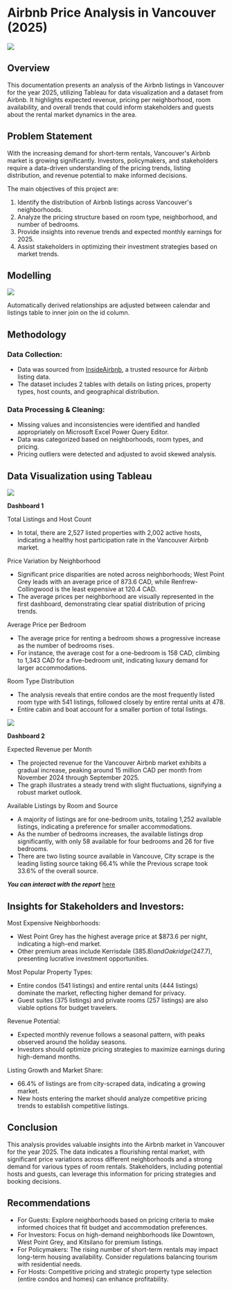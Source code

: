# Airbnb Price Analysis in Vancouver (2025) 

![](vancouver.jpg)

## Overview 

This documentation presents an analysis of the Airbnb listings in Vancouver for the year 2025, utilizing Tableau for data visualization and a dataset from Airbnb. It highlights expected revenue, pricing per neighborhood, room availability, and overall trends that could inform stakeholders and guests about the rental market dynamics in the area.

## Problem Statement 

With the increasing demand for short-term rentals, Vancouver's Airbnb market is growing significantly. Investors, policymakers, and stakeholders require a data-driven understanding of the pricing trends, listing distribution, and revenue potential to make informed decisions. 

The main objectives of this project are:
1.	Identify the distribution of Airbnb listings across Vancouver's neighborhoods.
2.	Analyze the pricing structure based on room type, neighborhood, and number of bedrooms.
3.	Provide insights into revenue trends and expected monthly earnings for 2025.
4.	Assist stakeholders in optimizing their investment strategies based on market trends.

## Modelling

![](relationship.png)

Automatically derived relationships are adjusted between calendar and listings table to inner join on the id column.

## Methodology

### Data Collection:

-	Data was sourced from [InsideAirbnb](https://insideairbnb.com/vancouver/), a trusted resource for Airbnb listing data.
-	The dataset includes 2 tables with details on listing prices, property types, host counts, and geographical distribution.

### Data Processing & Cleaning:
-	Missing values and inconsistencies were identified and handled appropriately on Microsoft Excel Power Query Editor.
-	Data was categorized based on neighborhoods, room types, and pricing.
-	Pricing outliers were detected and adjusted to avoid skewed analysis.

## Data Visualization using Tableau

![](dash_1.png)

**Dashboard 1**

Total Listings and Host Count 
-	In total, there are 2,527 listed properties with 2,002 active hosts, indicating a healthy host participation rate in the Vancouver Airbnb market. 

Price Variation by Neighborhood 
-	Significant price disparities are noted across neighborhoods; West Point Grey leads with an average price of 873.6 CAD, while Renfrew-Collingwood is the least expensive at 120.4 CAD. 
-	The average prices per neighborhood are visually represented in the first dashboard, demonstrating clear spatial distribution of pricing trends. 

Average Price per Bedroom 
-	The average price for renting a bedroom shows a progressive increase as the number of bedrooms rises. 
-	For instance, the average cost for a one-bedroom is 158 CAD, climbing to 1,343 CAD for a five-bedroom unit, indicating luxury demand for larger accommodations. 


Room Type Distribution 
-	The analysis reveals that entire condos are the most frequently listed room type with 541 listings, followed closely by entire rental units at 478. 
-	Entire cabin and boat account for a smaller portion of total listings. 

![](dash_2.png)

**Dashboard 2**

Expected Revenue per Month 
-	The projected revenue for the Vancouver Airbnb market exhibits a gradual increase, peaking around 15 million CAD per month from November 2024 through September 2025. 
-	The graph illustrates a steady trend with slight fluctuations, signifying a robust market outlook. 

Available Listings by Room and Source
-	A majority of listings are for one-bedroom units, totaling 1,252 available listings, indicating a preference for smaller accommodations. 
-	As the number of bedrooms increases, the available listings drop significantly, with only 58 available for four bedrooms and 26 for five bedrooms. 
- There are two listing source available in Vancouve, City scrape is the leading listing source taking 66.4% while the Previous scrape took 33.6% of the overall source.

**_You can interact with the report_** [here]()

## Insights for Stakeholders and Investors:

Most Expensive Neighborhoods:
-	West Point Grey has the highest average price at $873.6 per night, indicating a high-end market.
-	Other premium areas include Kerrisdale ($385.8) and Oakridge ($247.7), presenting lucrative investment opportunities.

Most Popular Property Types:
-	Entire condos (541 listings) and entire rental units (444 listings) dominate the market, reflecting higher demand for privacy.
-	Guest suites (375 listings) and private rooms (257 listings) are also viable options for budget travelers.

Revenue Potential:
-	Expected monthly revenue follows a seasonal pattern, with peaks observed around the holiday seasons.
-	Investors should optimize pricing strategies to maximize earnings during high-demand months.

Listing Growth and Market Share:
-	66.4% of listings are from city-scraped data, indicating a growing market.
-	New hosts entering the market should analyze competitive pricing trends to establish competitive listings.

## Conclusion 

This analysis provides valuable insights into the Airbnb market in Vancouver for the year 2025. The data indicates a flourishing rental market, with significant price variations across different neighborhoods and a strong demand for various types of room rentals. Stakeholders, including potential hosts and guests, can leverage this information for pricing strategies and booking decisions. 

## Recommendations 

-	For Guests: Explore neighborhoods based on pricing criteria to make informed choices that fit budget and accommodation preferences. 
-	For Investors: Focus on high-demand neighborhoods like Downtown, West Point Grey, and Kitsilano for premium listings.
-	For Policymakers: The rising number of short-term rentals may impact long-term housing availability. Consider regulations balancing tourism with residential needs.
-	For Hosts: Competitive pricing and strategic property type selection (entire condos and homes) can enhance profitability.

